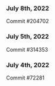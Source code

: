 ### July 8th, 2022

Commit #204702

### July 5th, 2022

Commit #314353


### July 4th, 2022

Commit #72281
